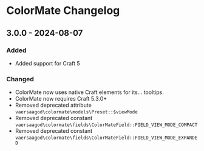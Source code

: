 # ColorMate Changelog

## 3.0.0 - 2024-08-07
### Added
- Added support for Craft 5
### Changed
- ColorMate now uses native Craft <craft-tooltip> elements for its... tooltips.
- ColorMate now requires Craft 5.3.0+
- Removed deprecated attribute `vaersaagod\colormate\models\Preset::$viewMode`
- Removed deprecated constant `vaersaagod\colormate\fields\ColorMateField::FIELD_VIEW_MODE_COMPACT`
- Removed deprecated constant `vaersaagod\colormate\fields\ColorMateField::FIELD_VIEW_MODE_EXPANDED`

